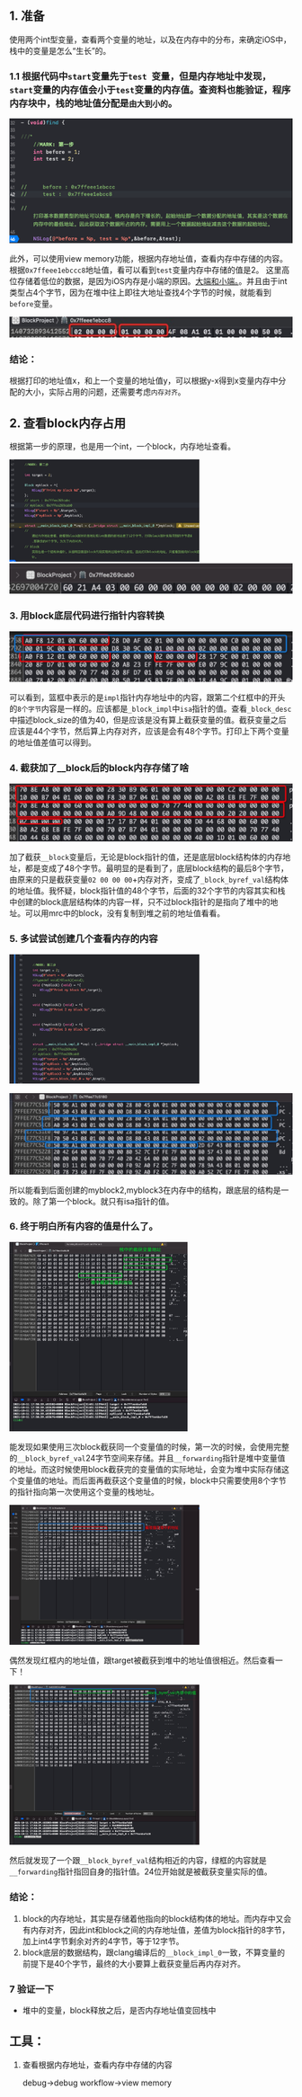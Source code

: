

## 1. 准备

使用两个int型变量，查看两个变量的地址，以及在内存中的分布，来确定iOS中，栈中的变量是怎么“生长”的。

### 1.1 根据代码中`start`变量先于`test `变量，但是内存地址中发现，`start`变量的内存值会小于`test`变量的内存值。查资料也能验证，程序内存块中，栈的地址值分配是`由大到小的`。

![](../images/16/第一步.png)

此外，可以使用view memory功能，根据内存地址值，查看内存中存储的内容。根据`0x7ffeee1ebccc8`地址值，看可以看到`test`变量内存中存储的值是2。 这里高位存储着低位的数据，是因为iOS内存是小端的原因。[大端和小端。](https://www.cnblogs.com/luxiaoxun/archive/2012/09/05/2671697.html)。并且由于int类型占4个字节，因为在堆中往上即往大地址查找4个字节的时候，就能看到`before`变量。

![](../images/16/内存地址内容.png)

### 结论：

根据打印的地址值x，和上一个变量的地址值y，可以根据y-x得到x变量内存中分配的大小，实际占用的问题，还需要考虑`内存对齐`。



## 2. 查看block内存占用

根据第一步的原理，也是用一个int，一个block，内存地址查看。

<img src="../images/16/第二步.jpg" style="zoom: 33%;" />

<img src="../images/16/block内存占用.jpg" style="zoom:50%;" />



### 3. 用block底层代码进行指针内容转换

<img src="../images/16/block内存中存储的内容.jpg" style="zoom:50%;" />

可以看到，篮框中表示的是`impl`指针内存地址中的内容，跟第二个红框中的开头的`8个字节`内容是一样的。应该都是`_block_impl`中`isa`指针的值。查看`_block_desc`中描述block_size的值为40，但是应该是没有算上截获变量的值。截获变量之后应该是44个字节，然后算上内存对齐，应该是会有48个字节。打印上下两个变量的地址值差值可以得到。



### 4. 截获加了__block后的block内存存储了啥

<img src="../images/16/截获__block变量值后的内存.jpg" style="zoom: 50%;" />



加了截获`__block`变量后，无论是block指针的值，还是底层block结构体的内存地址，都是变成了48个字节。最明显的是看到了，底层block结构的最后8个字节，由原来的只是截获变量`02 00 00 00`+内存对齐，变成了`_block_byref_val`结构体的地址值。我怀疑，block指针值的48个字节，后面的32个字节的内容其实和栈中创建的block底层结构体的内容一样，只不过block指针的是指向了堆中的地址。可以用mrc中的block，没有复制到堆之前的地址值看看。





### 5. 多试尝试创建几个查看内存的内容

<img src="../images/16/多创建几个查看内存的内容.jpg" style="zoom: 33%;" />



![](../images/16/多几个block内存中内容.jpeg)



所以能看到后面创建的myblock2,myblock3在内存中的结构，跟底层的结构是一致的。除了第一个block。就只有isa指针的值。



### 6. 终于明白所有内容的值是什么了。



<img src="../images/16/block多次截获同一个变量.jpg" style="zoom:33%;" />



能发现如果使用三次block截获同一个变量值的时候，第一次的时候，会使用完整的`__block_byref_val`24字节空间来存储。并且`__forwarding`指针是堆中变量值的地址。而这时候使用block截获完的变量值的实际地址，会变为堆中实际存储这个变量值的地址。而后面再截获这个变量值的时候，block中只需要使用8个字节的指针指向第一次使用这个变量的栈地址。

<img src="../images/16/截取值在堆中的地址.jpg" style="zoom: 33%;" />

偶然发现红框内的地址值，跟target被截获到堆中的地址值很相近。然后查看一下！

<img src="../images/16/堆中__block_byref_val的值.jpg" style="zoom: 33%;" />

然后就发现了一个跟`__block_byref_val`结构相近的内容，绿框的内容就是`__forwarding`指针指回自身的指针值。24位开始就是被截获变量实际的值。



### 结论：

1. block的内存地址，其实是存储着他指向的block结构体的地址。而内存中又会有内存对齐，因此int和block之间的内存地址值，差值为block指针的8字节，加上int4字节剩余对齐的4字节，等于12字节。
2. block底层的数据结构，跟clang编译后的`__block_impl_0`一致，不算变量的前提下是40个字节，最终的大小要算上截获变量后再内存对齐。



### 7 验证一下

- 堆中的变量，block释放之后，是否内存地址值变回栈中







## 工具：

1. 查看根据内存地址，查看内存中存储的内容

   debug->debug workflow->view memory